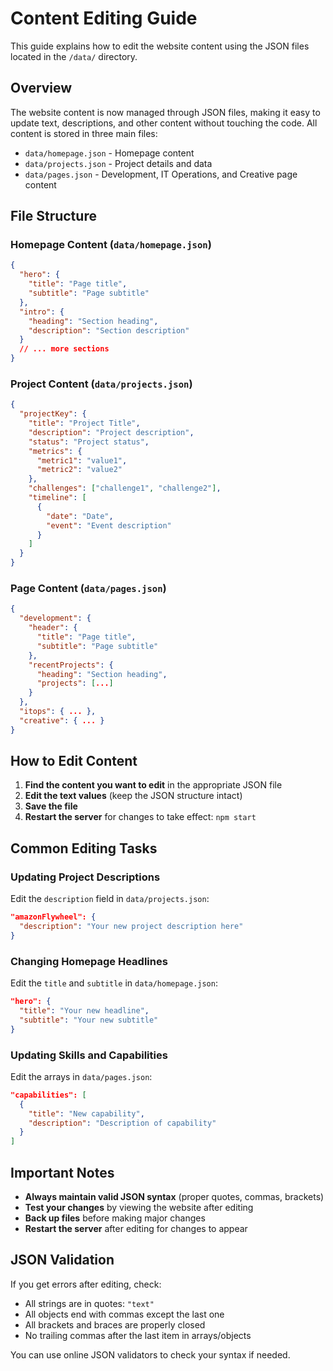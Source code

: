 # Content Editing Guide

This guide explains how to edit the website content using the JSON files located in the `/data/` directory.

## Overview

The website content is now managed through JSON files, making it easy to update text, descriptions, and other content without touching the code. All content is stored in three main files:

- `data/homepage.json` - Homepage content
- `data/projects.json` - Project details and data
- `data/pages.json` - Development, IT Operations, and Creative page content

## File Structure

### Homepage Content (`data/homepage.json`)
```json
{
  "hero": {
    "title": "Page title",
    "subtitle": "Page subtitle"
  },
  "intro": {
    "heading": "Section heading",
    "description": "Section description"
  }
  // ... more sections
}
```

### Project Content (`data/projects.json`)
```json
{
  "projectKey": {
    "title": "Project Title",
    "description": "Project description",
    "status": "Project status",
    "metrics": {
      "metric1": "value1",
      "metric2": "value2"
    },
    "challenges": ["challenge1", "challenge2"],
    "timeline": [
      {
        "date": "Date",
        "event": "Event description"
      }
    ]
  }
}
```

### Page Content (`data/pages.json`)
```json
{
  "development": {
    "header": {
      "title": "Page title",
      "subtitle": "Page subtitle"
    },
    "recentProjects": {
      "heading": "Section heading",
      "projects": [...]
    }
  },
  "itops": { ... },
  "creative": { ... }
}
```

## How to Edit Content

1. **Find the content you want to edit** in the appropriate JSON file
2. **Edit the text values** (keep the JSON structure intact)
3. **Save the file**
4. **Restart the server** for changes to take effect: `npm start`

## Common Editing Tasks

### Updating Project Descriptions
Edit the `description` field in `data/projects.json`:
```json
"amazonFlywheel": {
  "description": "Your new project description here"
}
```

### Changing Homepage Headlines
Edit the `title` and `subtitle` in `data/homepage.json`:
```json
"hero": {
  "title": "Your new headline",
  "subtitle": "Your new subtitle"
}
```

### Updating Skills and Capabilities
Edit the arrays in `data/pages.json`:
```json
"capabilities": [
  {
    "title": "New capability",
    "description": "Description of capability"
  }
]
```

## Important Notes

- **Always maintain valid JSON syntax** (proper quotes, commas, brackets)
- **Test your changes** by viewing the website after editing
- **Back up files** before making major changes
- **Restart the server** after editing for changes to appear

## JSON Validation

If you get errors after editing, check:
- All strings are in quotes: `"text"`
- All objects end with commas except the last one
- All brackets and braces are properly closed
- No trailing commas after the last item in arrays/objects

You can use online JSON validators to check your syntax if needed.
